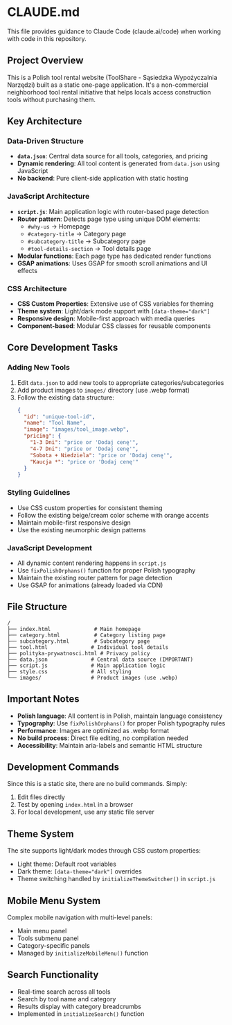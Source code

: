 # CLAUDE.md

This file provides guidance to Claude Code (claude.ai/code) when working with code in this repository.

## Project Overview

This is a Polish tool rental website (ToolShare - Sąsiedzka Wypożyczalnia Narzędzi) built as a static one-page application. It's a non-commercial neighborhood tool rental initiative that helps locals access construction tools without purchasing them.

## Key Architecture

### Data-Driven Structure
- **`data.json`**: Central data source for all tools, categories, and pricing
- **Dynamic rendering**: All tool content is generated from `data.json` using JavaScript
- **No backend**: Pure client-side application with static hosting

### JavaScript Architecture
- **`script.js`**: Main application logic with router-based page detection
- **Router pattern**: Detects page type using unique DOM elements:
  - `#why-us` → Homepage
  - `#category-title` → Category page
  - `#subcategory-title` → Subcategory page
  - `#tool-details-section` → Tool details page
- **Modular functions**: Each page type has dedicated render functions
- **GSAP animations**: Uses GSAP for smooth scroll animations and UI effects

### CSS Architecture
- **CSS Custom Properties**: Extensive use of CSS variables for theming
- **Theme system**: Light/dark mode support with `[data-theme="dark"]`
- **Responsive design**: Mobile-first approach with media queries
- **Component-based**: Modular CSS classes for reusable components

## Core Development Tasks

### Adding New Tools
1. Edit `data.json` to add new tools to appropriate categories/subcategories
2. Add product images to `images/` directory (use .webp format)
3. Follow the existing data structure:
   ```json
   {
     "id": "unique-tool-id",
     "name": "Tool Name",
     "image": "images/tool_image.webp",
     "pricing": {
       "1-3 Dni": "price or 'Dodaj cenę'",
       "4-7 Dni": "price or 'Dodaj cenę'",
       "Sobota + Niedziela": "price or 'Dodaj cenę'",
       "Kaucja *": "price or 'Dodaj cenę'"
     }
   }
   ```

### Styling Guidelines
- Use CSS custom properties for consistent theming
- Follow the existing beige/cream color scheme with orange accents
- Maintain mobile-first responsive design
- Use the existing neumorphic design patterns

### JavaScript Development
- All dynamic content rendering happens in `script.js`
- Use `fixPolishOrphans()` function for proper Polish typography
- Maintain the existing router pattern for page detection
- Use GSAP for animations (already loaded via CDN)

## File Structure

```
/
├── index.html              # Main homepage
├── category.html           # Category listing page
├── subcategory.html        # Subcategory page
├── tool.html              # Individual tool details
├── polityka-prywatnosci.html # Privacy policy
├── data.json              # Central data source (IMPORTANT)
├── script.js              # Main application logic
├── style.css              # All styling
└── images/                # Product images (use .webp)
```

## Important Notes

- **Polish language**: All content is in Polish, maintain language consistency
- **Typography**: Use `fixPolishOrphans()` for proper Polish typography rules
- **Performance**: Images are optimized as .webp format
- **No build process**: Direct file editing, no compilation needed
- **Accessibility**: Maintain aria-labels and semantic HTML structure

## Development Commands

Since this is a static site, there are no build commands. Simply:
1. Edit files directly
2. Test by opening `index.html` in a browser
3. For local development, use any static file server

## Theme System

The site supports light/dark modes through CSS custom properties:
- Light theme: Default root variables
- Dark theme: `[data-theme="dark"]` overrides
- Theme switching handled by `initializeThemeSwitcher()` in `script.js`

## Mobile Menu System

Complex mobile navigation with multi-level panels:
- Main menu panel
- Tools submenu panel  
- Category-specific panels
- Managed by `initializeMobileMenu()` function

## Search Functionality

- Real-time search across all tools
- Search by tool name and category
- Results display with category breadcrumbs
- Implemented in `initializeSearch()` function